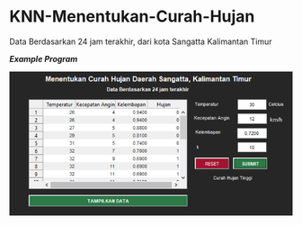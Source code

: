 # KNN-Menentukan-Curah-Hujan
Data Berdasarkan 24 jam terakhir, dari kota Sangatta Kalimantan Timur<br>

***Example Program***

![Image description](https://github.com/maulanakurnia/KNN-Menentukan-Curah-Hujan/blob/master/Preview.PNG)
